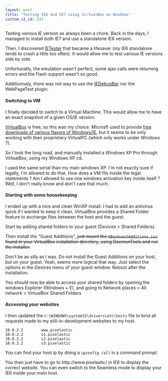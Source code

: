 ```yaml
---
layout: post
title: "Testing IE6 and IE7 using VirtualBox on Windows"
custom_v2_id: 243
---
```


<p>Testing various IE version as always been a chore. Back in the days, I managed to install both IE7 and use a standalone IE6 version.</p>
<p>Then, I discovered <a title="IETester" href="http://www.my-debugbar.com/wiki/IETester/HomePage" target="_blank">IETester</a> that became a lifesaver (my IE6 standalone tends to crash a little too often). It would allow me to test various IE versions side by side.</p>
<p>Unfortunatly, the emulation wasn't perfect, some ajax calls were returning errors and the Flash support wasn't so good.</p>
<p>Additionnaly, there was not way to use the <a title="IEDebugBar" href="http://www.debugbar.com/?langage=en" target="_blank">IEDebugBar</a> nor the WebPageTest plugin.</p>
<h4>Switching to VM</h4>
<p>I finally decided to switch to a Virtual Machine. This would allow me to have an exact snapshot of a given OS/IE version.</p>
<p><a title="VirtualBox" href="http://www.virtualbox.org/" target="_blank">VirtualBox</a> is free, so this was my choice. Microsft used to provide <a title="Win/IE downloads for VirtualPC" href="http://www.microsoft.com/downloads/en/details.aspx?FamilyId=21EABB90-958F-4B64-B5F1-73D0A413C8EF&amp;displaylang=en" target="_blank">free downloads of various flavors of Windows/IE</a>, but it seems to be only working with their proprietary VirtualPC (which only works under Windows 7).</p>
<p>So I took the long road, and manually installed a Windows XP Pro through VirtualBox, using my Windows XP cd.</p>
<p>I used the same serial than my main windows XP. I'm not exactly sure if legally, I'm allowed to do that. How does a VM fits inside the legal statements ? Am I allowed to use one windows activation key inside itself ? Well, I don't really know and don't care that much.</p>
<h4>Starting with some housekeeping</h4>
<p>I ended up with a nice and clean WinXP install. I had to add an antivirus quick if I wanted to keep it clean. VirtualBox provides a Shared Folder feature to exchange files between the host and the guest.</p>
<p>Start by adding shared folders to your guest (Devices &gt; Shared Folders).</p>
<p>Then install the "Guest Additions", <del>just mount the <code>VBoxGuestAdditions.iso</code> found in your VirtualBox installation directory, using DaemonTools and run the installer.</del></p>
<p>Don't be as silly as I was. Do not install the Guest Additions on your host, but on your guest. Yeah, seems more logical that way. Just select the options in the Devices menu of your guest window. Reboot after the installation.</p>
<p>You should now be able to access your shared folders by opening the windows Explorer (Windows + E), and going to Network places &gt; All network &gt; VirtualBox Shared Folders</p>
<h4>Accessing your websites</h4>
<p>I then updated the <code>C:\WINDOWS\system32\drivers\etc\hosts</code> file to bind all requests made to my still-in-development websites to my host.</p>
<pre><code lang="ini">10.0.2.2        www.pixelastic<br />10.0.2.2        s1.pixelastic<br />10.0.2.2        s2.pixelastic<br />10.0.2.2        s3.pixelastic</code></pre>
<p>You can find your host ip by doing a <code>ipconfig /all</code> in a command prompt.</p>
<p>You then just have to go to http://www.pixelastic/ in IE6 to display the correct website. You can even switch to the Seamless mode to display your IE6 inside your main host.</p>